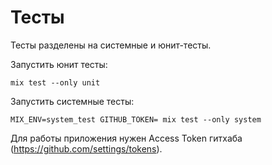# Тесты

Тесты разделены на системные и юнит-тесты.

Запустить юнит тесты:

`mix test --only unit`

Запустить системные тесты:

`MIX_ENV=system_test GITHUB_TOKEN= mix test --only system`

Для работы приложения нужен Access Token гитхаба (https://github.com/settings/tokens).